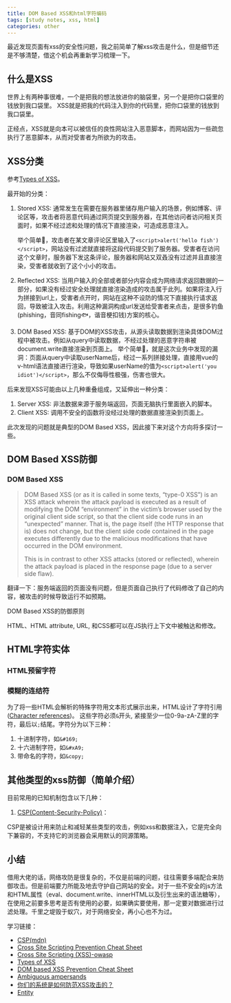 ```yaml
---
title: DOM Based XSS和html字符编码
tags: [study notes, xss, html]
categories: other
---
```


最近发现页面有xss的安全性问题，我之前简单了解xss攻击是什么，但是细节还是不够清楚，借这个机会再重新学习梳理一下。

## 什么是XSS
世界上有两种事很难，一个是把我的想法放进你的脑袋里，另一个是把你口袋里的钱放到我口袋里。
XSS就是把我的代码注入到你的代码里，把你口袋里的钱放到我口袋里。

正经点，XSS就是向本可以被信任的良性网站注入恶意脚本，而网站因为一些疏忽执行了恶意脚本，从而对受害者为所欲为的攻击。

## XSS分类

参考[Types of XSS](https://owasp.org/www-community/Types_of_Cross-Site_Scripting)。

最开始的分类：

1. Stored XSS: 通常发生在需要在服务器里储存用户输入的场景，例如博客、评论区等，攻击者将恶意代码通过网页提交到服务器，在其他访问者访问相关页面时，如果不经过滤和处理的情况下直接渲染，可造成恶意注入。

    举个简单🌰，攻击者在某文章评论区里输入了````<script>alert('hello fish')</script>````，网站没有过滤就直接将这段代码提交到了服务器。受害者在访问这个文章时，服务器下发这条评论，服务器和网站又双叒没有过滤并且直接渲染，受害者就收到了这个小小的攻击。
2. Reflected XSS: 当用户输入的全部或者部分内容会成为网络请求返回数据的一部分，如果没有经过安全处理就直接渲染造成的攻击属于此列。如果将注入行为拼接到url上，受害者点开时，网站在这种不设防的情况下直接执行请求返回，导致被注入攻击。利用这种漏洞构成url发送给受害者来点击，是很多钓鱼(phishing，音同fishing🐟，谐音梗扣钱)方案的核心。
3. DOM Based XSS: 基于DOM的XSS攻击，从源头读取数据到渲染具体DOM过程中被攻击。例如从query中读取数据，不经过处理的恶意字符串被document.write直接渲染到页面上。
    举个简单🌰，就是这次业务中发现的漏洞：页面从query中读取userName后，经过一系列拼接处理，直接用vue的v-html语法直接进行渲染，导致如果userName的值为````<script>alert('you idiot')</script>````，那么不仅侮辱性极强，伤害也很大。

后来发现XSS可能由以上几种重叠组成，又延伸出一种分类：
1. Server XSS: 非法数据来源于服务端返回，页面无脑执行里面嵌入的脚本。
2. Client XSS: 调用不安全的函数将没经过处理的数据直接渲染到页面上。

此次发现的问题就是典型的DOM Based XSS，因此接下来对这个方向将多探讨一些。

## DOM Based XSS防御

### DOM Based XSS
>DOM Based XSS (or as it is called in some texts, “type-0 XSS”) is an XSS attack wherein the attack payload is executed as a result of modifying the DOM “environment” in the victim’s browser used by the original client side script, so that the client side code runs in an “unexpected” manner. That is, the page itself (the HTTP response that is) does not change, but the client side code contained in the page executes differently due to the malicious modifications that have occurred in the DOM environment.
>
>This is in contrast to other XSS attacks (stored or reflected), wherein the attack payload is placed in the response page (due to a server side flaw).

翻译一下：服务端返回的页面没有问题，但是页面自己执行了代码修改了自己的内容，被攻击的时候导致运行不如预期。

DOM Based XSS的防御原则

HTML、HTML attribute, URL, 和CSS都可以在JS执行上下文中被触达和修改。


## HTML字符实体

### HTML预留字符
### 模糊的连结符


为了将一些HTML会解析的特殊字符用文本形式展示出来，HTML设计了字符引用([Character references](https://html.spec.whatwg.org/multipage/syntax.html#character-references))。
这些字符必须`&`开头, 紧接至少一位0-9a-zA-Z里的字符，最后以`;`结尾。字符分为以下三种：
1. 十进制字符，如````&#169;````
2. 十六进制字符，如````&#xA9;````
2. 带命名的字符，如````&copy;````


## 其他类型的xss防御（简单介绍）
目前常用的已知机制包含以下几种：
1. [CSP(Content-Security-Policy)](https://developer.mozilla.org/en-US/docs/Web/HTTP/CSP)：

CSP是被设计用来防止和减轻某些类型的攻击，例如xss和数据注入，它是完全向下兼容的，不支持它的浏览器会采用默认的同源策略。

## 小结
借用大佬的话，网络攻防是很复杂的，不仅是前端的问题，往往需要多端配合来防御攻击。但是前端要力所能及地去守护自己网站的安全。对于一些不安全的js方法和HTML属性（eval、document.write、innerHTML以及衍生出来的语法糖等），在使用之前要多思考是否有使用的必要，如果确实要使用，那一定要对数据进行过滤处理。千里之堤毁于蚁穴，对于网络安全，再小心也不为过。

学习链接：
- [CSP(mdn)](https://developer.mozilla.org/en-US/docs/Web/HTTP/CSP)
- [Cross Site Scripting Prevention Cheat Sheet](https://cheatsheetseries.owasp.org/cheatsheets/Cross_Site_Scripting_Prevention_Cheat_Sheet.html)
- [Cross Site Scripting (XSS)-owasp](https://owasp.org/www-community/attacks/xss/#stored-and-reflected-xss-attacks)
- [Types of XSS](https://owasp.org/www-community/Types_of_Cross-Site_Scripting)
- [DOM based XSS Prevention Cheat Sheet](https://cheatsheetseries.owasp.org/cheatsheets/DOM_based_XSS_Prevention_Cheat_Sheet.html)
- [Ambiguous ampersands](https://mathiasbynens.be/notes/ambiguous-ampersands)
- [你们的系统是如何防范XSS攻击的？](https://tech.bytedance.net/questions/6901645786388693005)
- [Entity](https://developer.mozilla.org/zh-CN/docs/Glossary/Entity)